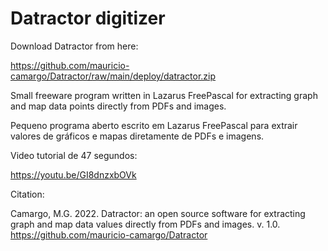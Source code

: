 # Datractor digitizer
 
Download Datractor from here:

https://github.com/mauricio-camargo/Datractor/raw/main/deploy/datractor.zip

Small freeware program written in Lazarus FreePascal for extracting graph and map data points directly from PDFs and images.

Pequeno programa aberto escrito em Lazarus FreePascal para extrair valores de gráficos e mapas diretamente de PDFs e imagens.

Video tutorial de 47 segundos: 

https://youtu.be/GI8dnzxbOVk

Citation:

Camargo, M.G. 2022. Datractor: an open source software for extracting graph and map data values directly from PDFs and images. v. 1.0.
https://github.com/mauricio-camargo/Datractor
